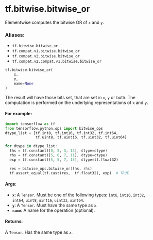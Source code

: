 <div itemscope itemtype="http://developers.google.com/ReferenceObject">
<meta itemprop="name" content="tf.bitwise.bitwise_or" />
<meta itemprop="path" content="Stable" />
</div>

# tf.bitwise.bitwise_or

Elementwise computes the bitwise OR of `x` and `y`.

### Aliases:

* `tf.bitwise.bitwise_or`
* `tf.compat.v1.bitwise.bitwise_or`
* `tf.compat.v2.bitwise.bitwise_or`
* `tf.compat.v2.compat.v1.bitwise.bitwise_or`

``` python
tf.bitwise.bitwise_or(
    x,
    y,
    name=None
)
```

<!-- Placeholder for "Used in" -->

The result will have those bits set, that are set in `x`, `y` or both. The
computation is performed on the underlying representations of `x` and `y`.

#### For example:



```python
import tensorflow as tf
from tensorflow.python.ops import bitwise_ops
dtype_list = [tf.int8, tf.int16, tf.int32, tf.int64,
              tf.uint8, tf.uint16, tf.uint32, tf.uint64]

for dtype in dtype_list:
  lhs = tf.constant([0, 5, 3, 14], dtype=dtype)
  rhs = tf.constant([5, 0, 7, 11], dtype=dtype)
  exp = tf.constant([5, 5, 7, 15], dtype=tf.float32)

  res = bitwise_ops.bitwise_or(lhs, rhs)
  tf.assert_equal(tf.cast(res,  tf.float32), exp)  # TRUE
```

#### Args:


* <b>`x`</b>: A `Tensor`. Must be one of the following types: `int8`, `int16`, `int32`, `int64`, `uint8`, `uint16`, `uint32`, `uint64`.
* <b>`y`</b>: A `Tensor`. Must have the same type as `x`.
* <b>`name`</b>: A name for the operation (optional).


#### Returns:

A `Tensor`. Has the same type as `x`.
